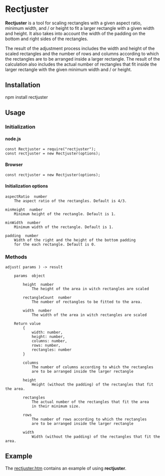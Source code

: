 # Rectjuster
	
**Rectjuster** is a tool for scaling rectangles with a given aspect ratio, minimum width, 
and / or height to fit a larger rectangle with a given width and height. It also takes
into account the width of the padding on the bottom and right sides of the rectangles.

The result of the adjustment process includes the width and height of the scaled rectangles
and the number of rows and columns according to which the rectangles are to be arranged 
inside a larger rectangle. The result of the calculation also includes the actual number of 
rectangles that fit inside the larger rectangle with the given minimum width and / or height.


## Installation

npm install rectjuster


## Usage

### Initialization

#### node.js

          
	const Rectjuster = require("rectjuster");
	const rectjuster = new Rectjuster(options);
          
	  


#### Browser

         
	const rectjuster = new Rectjuster(options);
         
	  


#### Initialization options

       
	aspectRatio  number
		The aspect ratio of the rectangles. Default is 4/3.
       
	minHeight  number
		Minimum height of the rectangle. Default is 1.
       
	minWidth  number
		Minimum width of the rectangle. Default is 1.
       
	padding  number
		Width of the right and the height of the bottom padding 
		for the each rectangle. Default is 0.
       
	  


### Methods

         
	adjust( params ) -> result
         
		params  object
         
			height  number
				The height of the area in witch rectangles are scaled
         
			rectangleCount  number
				The number of rectangles to be fitted to the area.
         
			width  number
				The width of the area in witch rectangles are scaled
         
		Return value
			{
				width: number,
				height: number,
				columns: number,
				rows: number,
				rectangles: number
			}
         
			columns
				The number of columns according to which the rectangles 
				are to be arranged inside the larger rectangle
	         
			height
				Height (without the padding) of the rectangles that fit the area.
	         
			rectangles
				The actual number of the rectangles that fit the area 
				in their minimum size.
	         
			rows
				The number of rows according to which the rectangles 
				are to be arranged inside the larger rectangle
	         
			width
				Width (without the padding) of the rectangles that fit the area.
	         
	  


## Example

The [rectjuster.htm](https://github.com/ollikekalainen/rectjuster/blob/master/rectjuster.htm) 
contains an example of using **rectjuster**.
